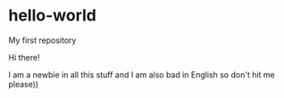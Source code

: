 # hello-world
My first repository


Hi there!

I am a newbie in all this stuff and I am also bad in English so don't hit me please))
